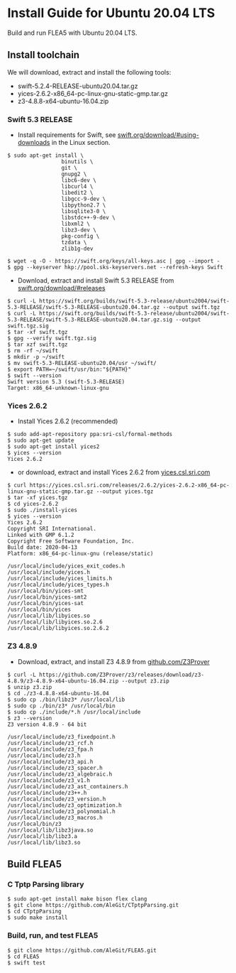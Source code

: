 # Install Guide for Ubuntu 20.04 LTS
 
Build and run FLEA5 with Ubuntu 20.04 LTS.

## Install toolchain

We will download, extract and install the following tools:

- swift-5.2.4-RELEASE-ubuntu20.04.tar.gz
- yices-2.6.2-x86_64-pc-linux-gnu-static-gmp.tar.gz
- z3-4.8.8-x64-ubuntu-16.04.zip

### Swift 5.3 RELEASE

- Install requirements for Swift, see 
  [swift.org/download/#using-downloads](https://swift.org/download/#using-downloads)
  in the Linux section.

```
$ sudo apt-get install \
                 binutils \
                 git \
                 gnupg2 \
                 libc6-dev \
                 libcurl4 \
                 libedit2 \
                 libgcc-9-dev \
                 libpython2.7 \
                 libsqlite3-0 \
                 libstdc++-9-dev \
                 libxml2 \
                 libz3-dev \
                 pkg-config \
                 tzdata \
                 zlib1g-dev
        
$ wget -q -O - https://swift.org/keys/all-keys.asc | gpg --import -
$ gpg --keyserver hkp://pool.sks-keyservers.net --refresh-keys Swift
```

- Download, extract and install Swift 5.3 RELEASE from 
  [swift.org/download/#releases](https://swift.org/download/#releases)

```
$ curl -L https://swift.org/builds/swift-5.3-release/ubuntu2004/swift-5.3-RELEASE/swift-5.3-RELEASE-ubuntu20.04.tar.gz --output swift.tgz
$ curl -L https://swift.org/builds/swift-5.3-release/ubuntu2004/swift-5.3-RELEASE/swift-5.3-RELEASE-ubuntu20.04.tar.gz.sig --output swift.tgz.sig
$ tar -xf swift.tgz
$ gpg --verify swift.tgz.sig
$ tar xzf swift.tgz
$ rm -rf ~/swift
$ mkdir -p ~/swift
$ mv swift-5.3-RELEASE-ubuntu20.04/usr ~/swift/ 
$ export PATH=~/swift/usr/bin:"${PATH}"
$ swift --version
Swift version 5.3 (swift-5.3-RELEASE)
Target: x86_64-unknown-linux-gnu
```

### Yices 2.6.2

- Install Yices 2.6.2 (recommended)

```
$ sudo add-apt-repository ppa:sri-csl/formal-methods
$ sudo apt-get update
$ sudo apt-get install yices2
$ yices --version
Yices 2.6.2
```

- or download, extract and install Yices 2.6.2 from 
  [yices.csl.sri.com](https://yices.csl.sri.com/)

```
$ curl https://yices.csl.sri.com/releases/2.6.2/yices-2.6.2-x86_64-pc-linux-gnu-static-gmp.tar.gz --output yices.tgz
$ tar -xf yices.tgz
$ cd yices-2.6.2
$ sudo ./install-yices
$ yices --version
Yices 2.6.2
Copyright SRI International.
Linked with GMP 6.1.2
Copyright Free Software Foundation, Inc.
Build date: 2020-04-13
Platform: x86_64-pc-linux-gnu (release/static)

/usr/local/include/yices_exit_codes.h
/usr/local/include/yices.h
/usr/local/include/yices_limits.h
/usr/local/include/yices_types.h
/usr/local/bin/yices-smt
/usr/local/bin/yices-smt2
/usr/local/bin/yices-sat
/usr/local/bin/yices
/usr/local/lib/libyices.so
/usr/local/lib/libyices.so.2.6
/usr/local/lib/libyices.so.2.6.2
```

### Z3 4.8.9

- Download, extract, and install Z3 4.8.9 
  from [github.com/Z3Prover](https://github.com/Z3Prover/z3/releases/tag/z3-4.8.9)

```
$ curl -L https://github.com/Z3Prover/z3/releases/download/z3-4.8.9/z3-4.8.9-x64-ubuntu-16.04.zip --output z3.zip
$ unzip z3.zip 
$ cd ./z3-4.8.8-x64-ubuntu-16.04
$ sudo cp ./bin/libz3* /usr/local/lib
$ sudo cp ./bin/z3* /usr/local/bin
$ sudo cp ./include/*.h /usr/local/include
$ z3 --version
Z3 version 4.8.9 - 64 bit

/usr/local/include/z3_fixedpoint.h
/usr/local/include/z3_rcf.h
/usr/local/include/z3_fpa.h
/usr/local/include/z3.h
/usr/local/include/z3_api.h
/usr/local/include/z3_spacer.h
/usr/local/include/z3_algebraic.h
/usr/local/include/z3_v1.h
/usr/local/include/z3_ast_containers.h
/usr/local/include/z3++.h
/usr/local/include/z3_version.h
/usr/local/include/z3_optimization.h
/usr/local/include/z3_polynomial.h
/usr/local/include/z3_macros.h
/usr/local/bin/z3
/usr/local/lib/libz3java.so
/usr/local/lib/libz3.a
/usr/local/lib/libz3.so
```

## Build FLEA5

### C Tptp Parsing library

```
$ sudo apt-get install make bison flex clang  
$ git clone https://github.com/AleGit/CTptpParsing.git
$ cd CTptpParsing
$ sudo make install
```

### Build, run, and test FLEA5

```
$ git clone https://github.com/AleGit/FLEA5.git
$ cd FLEA5
$ swift test
```

